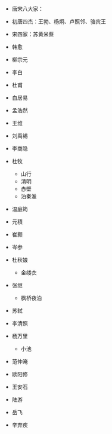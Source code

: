 - 唐宋八大家：
- 初唐四杰：王勃、杨炯、卢照邻、骆宾王
- 宋四家：苏黄米蔡


- 韩愈
- 柳宗元
- 李白
- 杜甫
- 白居易
- 孟浩然
- 王维
- 刘禹锡
- 李商隐
- 杜牧
    - 山行
    - 清明
    - 赤壁
    - 泊秦淮
    
- 温庭筠
- 元積
- 崔颢
- 岑参
- 杜秋娘
    - 金缕衣
- 张继
    - 枫桥夜泊




- 苏轼
- 李清照
- 杨万里
    - 小池
- 范仲淹
- 欧阳修
- 王安石
- 陆游
- 岳飞
- 辛弃疾